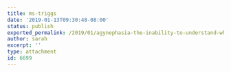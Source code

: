 ```yaml
---
title: ms-triggs
date: '2019-01-13T09:30:48-08:00'
status: publish
exported_permalink: /2019/01/agynephasia-the-inability-to-understand-what-women-say/ms-triggs
author: sarah
excerpt: ''
type: attachment
id: 6699
---
```

<!DOCTYPE html PUBLIC "-//W3C//DTD HTML 4.0 Transitional//EN" "http://www.w3.org/TR/REC-html40/loose.dtd">
<?xml encoding="UTF-8">
